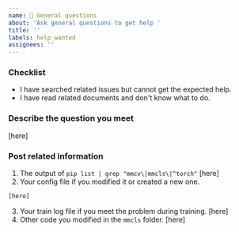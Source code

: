 ```yaml
---
name: 💬 General questions
about: 'Ask general questions to get help '
title: ''
labels: help wanted
assignees: ''
---
```


### Checklist

- I have searched related issues but cannot get the expected help.
- I have read related documents and don't know what to do.

### Describe the question you meet

\[here\]

### Post related information

1. The output of `pip list | grep "mmcv\|mmcls\|^torch"`
   \[here\]
2. Your config file if you modified it or created a new one.

```python
[here]
```

3. Your train log file if you meet the problem during training.
   \[here\]
4. Other code you modified in the `mmcls` folder.
   \[here\]
